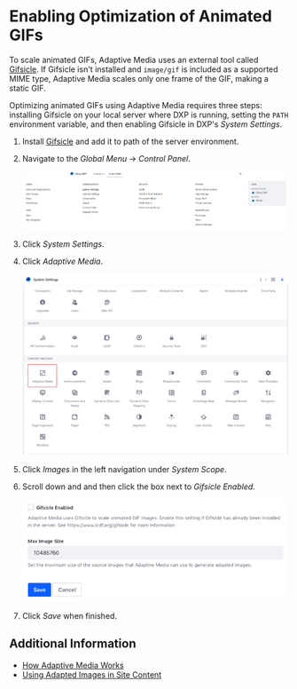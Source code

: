 # Enabling Optimization of Animated GIFs

To scale animated GIFs, Adaptive Media uses an external tool called [Gifsicle](https://www.lcdf.org/gifsicle/). If Gifsicle isn't installed and `image/gif` is included as a supported MIME type, Adaptive Media scales only one frame of the GIF, making a static GIF.

Optimizing animated GIFs using Adaptive Media requires three steps: installing Gifsicle on your local server where DXP is running, setting the `PATH` environment variable, and then enabling Gifsicle in DXP's _System Settings_.

1. Install [Gifsicle](https://www.lcdf.org/gifsicle/) and add it to path of the server environment.

1. Navigate to the _Global Menu_ &rarr; _Control Panel_.

    ![Navigate to the Control Panel.](./enabling-optimization-of-animated-gifs/images/01.png)

1. Click _System Settings_.
1. Click _Adaptive Media_.

   ![Access the Adaptive Media system settings.](./enabling-optimization-of-animated-gifs/images/02.png)

1. Click _Images_ in the left navigation under _System Scope_.
1. Scroll down and and then click the box next to _Gifsicle Enabled_.

    ![Enable Gifsicle.](./enabling-optimization-of-animated-gifs/images/03.png)

1. Click _Save_ when finished.

## Additional Information

* [How Adaptive Media Works](../publishing-and-sharing/serving-device-and-screen-optimized-media/how-adaptive-media-works.md)
* [Using Adapted Images in Site Content](../publishing-and-sharing/serving-device-and-screen-optimized-media/using-adapted-images-in-site-content.md)
